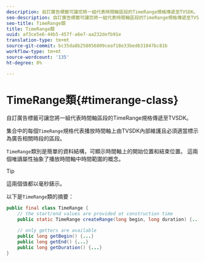 ```yaml
---
description: 自訂廣告標籤可讓您將一組代表時間軸區段的TimeRange規格傳遞至TVSDK。
seo-description: 自訂廣告標籤可讓您將一組代表時間軸區段的TimeRange規格傳遞至TVSDK。
seo-title: TimeRange類
title: TimeRange類
uuid: af3ce5e6-44b5-457f-a6e7-aa232defb91e
translation-type: tm+mt
source-git-commit: bc35da8b258056809ceaf18e33bed631047bc81b
workflow-type: tm+mt
source-wordcount: '135'
ht-degree: 0%

---
```



# TimeRange類{#timerange-class}

自訂廣告標籤可讓您將一組代表時間軸區段的TimeRange規格傳遞至TVSDK。

<!--<a id="section_42EB6D62627A424ABA250E3246EFEFC3"></a>-->

集合中的每個`TimeRange`規格代表播放時間軸上由TVSDK內部維護且必須適當標示為廣告相關時段的區段。

`TimeRange`類別是簡單的資料結構，可顯示時間軸上的開始位置和結束位置。 這兩個唯讀屬性抽象了播放時間軸中時間範圍的概念。

>[!TIP]
>
>這兩個值都以毫秒錶示。

以下是`TimeRange`類的摘要：

```java
public final class TimeRange {
    // the start/end values are provided at construction time
    public static TimeRange createRange(long begin, long duration) {...} 

    // only getters are available
    public long getBegin() {...} 
    public long getEnd() {...} 
    public long getDuration() {...}
}
```
